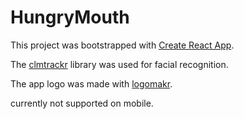 # HungryMouth
This project was bootstrapped with [Create React App](https://github.com/facebookincubator/create-react-app).

The [clmtrackr](https://github.com/auduno/clmtrackr) library was used for facial recognition.

The app logo was made with [logomakr](https://logomakr.com/).

currently not supported on mobile.


